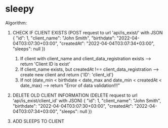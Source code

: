 # sleepy

Algorithm:

1. CHECK IF CLIENT EXISTS (POST request to url 'api/is_exist/' with JSON
    {
        "id": 1,
        "client_name": "John Smith",
        "birthdate": "2022-04-04T03:07:30+03:00",
        "createdAt": "2022-04-04T03:07:34+03:00",
        "sleeps": null
    })
   1. If client with client_name and client_data_registration exists 
                      --> return 'Client ID is exist'
   2. If client_name exists, but createdAt !== client_data_registration 
                      --> create new client and return {'ID': 'client_id'}
   3. If not (date_min < birthdate < date_max and date_min < createdAt < date_max)
                      --> return "Error of data validation!!!"

2. DELETE OLD CLIENT INFORMATION (DELETE request to url 'api/is_exist/client_id' with JSON)
    {
        "id": 1,
        "client_name": "John Smith",
        "birthdate": "2022-04-04T03:07:30+03:00",
        "createdAt": "2022-04-04T03:07:34+03:00",
        "sleeps": null
    })


3. ADD SLEEPS TO CLIENT
